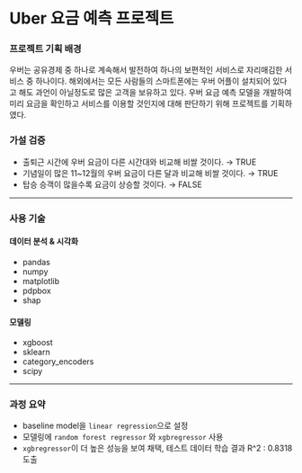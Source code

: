 # Uber 요금 예측 프로젝트

### 프로젝트 기획 배경
우버는 공유경제 중 하나로 계속해서 발전하여 하나의 보편적인 서비스로 자리매김한 서비스 중 하나이다. 해외에서는 모든 사람들의 스마트폰에는 우버 어플이 설치되어 있다고 해도 과언이 아닐정도로 많은 고객을 보유하고 있다. 우버 요금 예측 모델을 개발하여 미리 요금을 확인하고 서비스를 이용할 것인지에 대해 판단하기 위해 프로젝트를 기획하였다.

### 가설 검증
- 출퇴근 시간에 우버 요금이 다른 시간대와 비교해 비쌀 것이다. → TRUE
- 기념일이 많은 11~12월의 우버 요금이 다른 달과 비교해 비쌀 것이다. → TRUE
- 탑승 승객이 많을수록 요금이 상승할 것이다. → FALSE
---
### 사용 기술

#### 데이터 분석 & 시각화
- pandas
- numpy
- matplotlib
- pdpbox
- shap

#### 모델링
- xgboost
- sklearn
- category_encoders
- scipy

---

### 과정 요약
- baseline model을 `linear regression`으로 설정
- 모델링에 `random forest regressor` 와 `xgbregressor` 사용
- `xgbregressor`이 더 높은 성능을 보여 채택, 테스트 데이터 학습 결과 R^2 : 0.8318 도출
